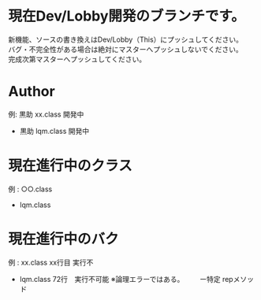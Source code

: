 # 現在Dev/Lobby開発のブランチです。
新機能、ソースの書き換えはDev/Lobby（This）にプッシュしてください。  
バグ・不完全性がある場合は絶対にマスターへプッシュしないでください。  
完成次第マスターへプッシュしてください。  

# Author
例: 黒助 xx.class 開発中  
* 黒助 lqm.class 開発中

# 現在進行中のクラス
例 : ○○.class  
* lqm.class

# 現在進行中のバク
例 : xx.class xx行目 実行不  
* lqm.class 72行　実行不可能  ※論理エラーではある。
　　ー特定 repメソッド

